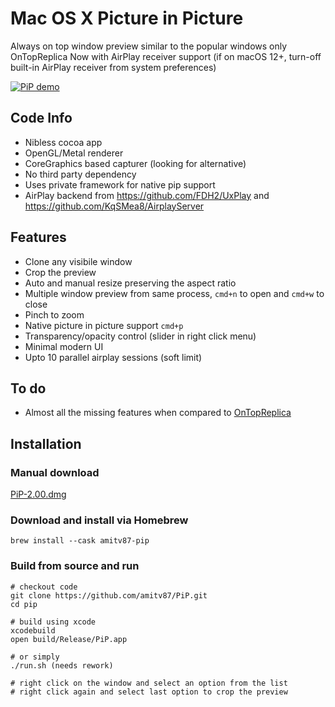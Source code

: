 # Mac OS X Picture in Picture

Always on top window preview similar to the popular windows only OnTopReplica
Now with AirPlay receiver support (if on macOS 12+, turn-off built-in AirPlay receiver from system preferences)

[![PiP demo](https://img.youtube.com/vi/MDte5sZCRnY/0.jpg)](https://www.youtube.com/watch?v=MDte5sZCRnY)

## Code Info
* Nibless cocoa app
* OpenGL/Metal renderer
* CoreGraphics based capturer (looking for alternative)
* No third party dependency
* Uses private framework for native pip support
* AirPlay backend from https://github.com/FDH2/UxPlay and https://github.com/KqSMea8/AirplayServer

## Features
* Clone any visibile window
* Crop the preview
* Auto and manual resize preserving the aspect ratio
* Multiple window preview from same process, ```cmd+n``` to open and ```cmd+w``` to close
* Pinch to zoom
* Native picture in picture support ```cmd+p```
* Transparency/opacity control (slider in right click menu)
* Minimal modern UI
* Upto 10 parallel airplay sessions (soft limit)

## To do
* Almost all the missing features when compared to [OnTopReplica](https://github.com/LorenzCK/OnTopReplica)

## Installation

### Manual download

[PiP-2.00.dmg](https://github.com/amitv87/PiP/releases/download/v2.00/PiP-2.00.dmg)

### Download and install via Homebrew

```
brew install --cask amitv87-pip
```

### Build from source and run

```
# checkout code
git clone https://github.com/amitv87/PiP.git
cd pip

# build using xcode
xcodebuild
open build/Release/PiP.app

# or simply
./run.sh (needs rework)

# right click on the window and select an option from the list
# right click again and select last option to crop the preview
```
